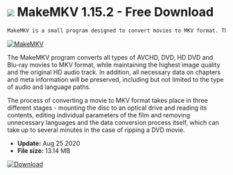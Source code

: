 # ![](https://cdn.softexe.net/static/icon/5/makemkv-8946.png) MakeMKV 1.15.2 - Free Download

```sh
MakeMKV is a small program designed to convert movies to MKV format. The application also has useful tools for creating backup copies of all disc content and bypassing AACS, BD + security. The program can also be used as a server to handle video streams.
```
[![MakeMKV](https://gallery.dpcdn.pl/imgc/Tools/8267/g_-_420x350_1.5_-_x20120417102420_00.png)](https://softexe.net/win/multimedia/other/makemkv:hadf.html)

The MakeMKV program converts all types of AVCHD, DVD, HD DVD and Blu-ray movies to MKV format, while maintaining the highest image quality and the original HD audio track. In addition, all necessary data on chapters and meta information will be preserved, including but not limited to the type of audio and language paths. 
 
 
 The process of converting a movie to MKV format takes place in three different stages - mounting the disc to an optical drive and reading its contents, editing individual parameters of the film and removing unnecessary languages ​​and the data conversion process itself, which can take up to several minutes in the case of ripping a DVD movie.


- **Update:** Aug 25 2020
- **File size:** 13.14 MB

[![Download](https://cdn.softexe.net/static/img/download.png)](https://softexe.net/win/multimedia/other/makemkv:hadf.html)

